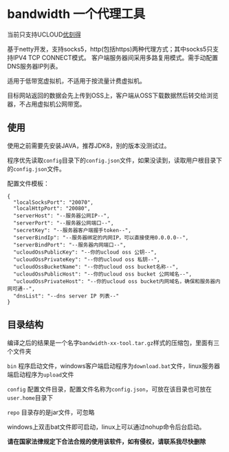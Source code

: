 bandwidth 一个代理工具
================================

当前只支持UCLOUD[优刻得](https://www.ucloud.cn/)

基于netty开发，支持socks5，http(包括https)两种代理方式；其中socks5只支持IPV4 TCP CONNECT模式。
客户端服务器间采用多路复用模式。需手动配置DNS服务器IP列表。

适用于低带宽虚拟机，不适用于按流量计费虚拟机。

目标网站返回的数据会先上传到OSS上，客户端从OSS下载数据然后转交给浏览器，不占用虚拟机公网带宽。


使用
-------------------------
使用之前需要先安装JAVA，推荐JDK8，别的版本没测试过。

程序优先读取`config`目录下的`config.json`文件，如果没读到，读取用户根目录下的`config.json`文件。

配置文件模板：
```
{
  "localSocksPort": "20070",
  "localHttpPort": "20080",
  "serverHost": "--服务器公网IP--",
  "serverPort": "--服务器公网端口--",
  "secretKey": "--服务器客户端握手token--",
  "serverBindIp": "--服务器绑定的内网IP，可以直接使用0.0.0.0--",
  "serverBindPort": "--服务器内网端口--",
  "ucloudOssPublicKey": "--你的ucloud oss 公钥--",
  "ucloudOssPrivateKey": "--你的ucloud oss 私钥--",
  "ucloudOssBucketName": "--你的ucloud oss bucket名称--",
  "ucloudOssPublicHost": "--你的ucloud oss bucket 公网域名--",
  "ucloudOssPrivateHost": "--你的ucloud oss bucket内网域名，确保和服务器内网可通--",
  "dnsList": "--dns server IP 列表--"
}
```

目录结构
-------------------------
编译之后的结果是一个名字`bandwidth-xx-tool.tar.gz`样式的压缩包，里面有三个文件夹

`bin` 程序启动文件，windows客户端启动程序为`download.bat`文件，linux服务器端启动程序为`upload`文件

`config` 配置文件目录，配置文件名称为`config.json`，可放在该目录也可放在`user.home`目录下

`repo` 目录存的是jar文件，可忽略

windows上双击bat文件即可启动，linux上可以通过nohup命令后台启动。


**请在国家法律规定下合法合规的使用该软件，如有侵权，请联系我尽快删除**

